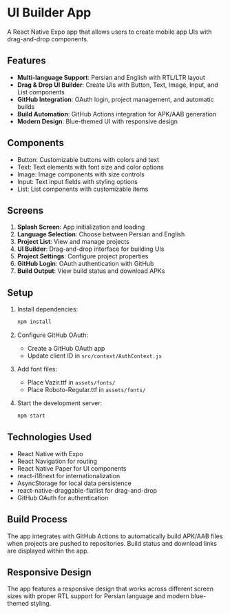 # UI Builder App

A React Native Expo app that allows users to create mobile app UIs with drag-and-drop components.

## Features

- **Multi-language Support**: Persian and English with RTL/LTR layout
- **Drag & Drop UI Builder**: Create UIs with Button, Text, Image, Input, and List components
- **GitHub Integration**: OAuth login, project management, and automatic builds
- **Build Automation**: GitHub Actions integration for APK/AAB generation
- **Modern Design**: Blue-themed UI with responsive design

## Components

- Button: Customizable buttons with colors and text
- Text: Text elements with font size and color options
- Image: Image components with size controls
- Input: Text input fields with styling options
- List: List components with customizable items

## Screens

1. **Splash Screen**: App initialization and loading
2. **Language Selection**: Choose between Persian and English
3. **Project List**: View and manage projects
4. **UI Builder**: Drag-and-drop interface for building UIs
5. **Project Settings**: Configure project properties
6. **GitHub Login**: OAuth authentication with GitHub
7. **Build Output**: View build status and download APKs

## Setup

1. Install dependencies:
   ```bash
   npm install
   ```

2. Configure GitHub OAuth:
   - Create a GitHub OAuth app
   - Update client ID in `src/context/AuthContext.js`

3. Add font files:
   - Place Vazir.ttf in `assets/fonts/`
   - Place Roboto-Regular.ttf in `assets/fonts/`

4. Start the development server:
   ```bash
   npm start
   ```

## Technologies Used

- React Native with Expo
- React Navigation for routing
- React Native Paper for UI components
- react-i18next for internationalization
- AsyncStorage for local data persistence
- react-native-draggable-flatlist for drag-and-drop
- GitHub OAuth for authentication

## Build Process

The app integrates with GitHub Actions to automatically build APK/AAB files when projects are pushed to repositories. Build status and download links are displayed within the app.

## Responsive Design

The app features a responsive design that works across different screen sizes with proper RTL support for Persian language and modern blue-themed styling.